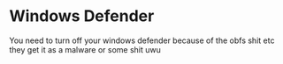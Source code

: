 # Windows Defender

You need to turn off your windows defender because of the obfs shit etc they get it as a malware or some shit uwu

